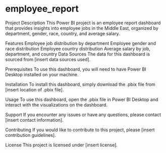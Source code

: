 # employee_report
 
Project Description
This Power BI project is an employee report dashboard that provides insights into employee jobs in the Middle East, organized by department, gender, race, country, and average salary.

Features
Employee job distribution by department
Employee gender and race distribution
Employee country distribution
Average salary by job, department, and country
Data Sources
The data for this dashboard is sourced from [insert data sources used].

Prerequisites
To use this dashboard, you will need to have Power BI Desktop installed on your machine.

Installation
To install this dashboard, simply download the .pbix file from [insert location of .pbix file].

Usage
To use this dashboard, open the .pbix file in Power BI Desktop and interact with the visualizations on the dashboard.

Support
If you encounter any issues or have any questions, please contact [insert contact information].

Contributing
If you would like to contribute to this project, please [insert contribution guidelines].

License
This project is licensed under [insert license].
